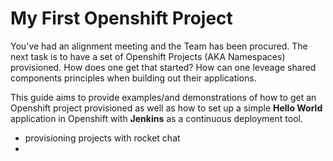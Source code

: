 # My First Openshift Project

You've had an alignment meeting and the Team has been procured. The next task is to have a set of
Openshift Projects (AKA Namespaces) provisioned. How does one get that started? How can one leveage
shared components principles when building out their applications. 

This guide aims to provide examples/and demonstrations of how to get an Openshift project provisioned
as well as how to set up a simple __Hello World__ application in Openshift with __Jenkins__ as a
continuous deployment tool.


- provisioning projects with rocket chat
- 